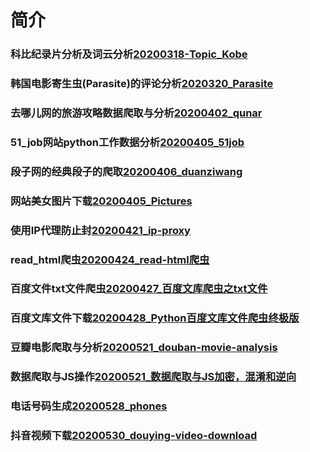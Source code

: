 # 简介
### 科比纪录片分析及词云分析[20200318-Topic_Kobe](https://github.com/LQ6H/Python_spider/tree/master/20200318-Topic_Kobe)
### 韩国电影寄生虫(Parasite)的评论分析[2020320_Parasite](https://github.com/LQ6H/Python_spider/tree/master/2020319_Parasite)
### 去哪儿网的旅游攻略数据爬取与分析[20200402_qunar](https://github.com/LQ6H/Python_spider/tree/master/20200402_qunar)
### 51_job网站python工作数据分析[20200405_51job](https://github.com/LQ6H/Python_spider/tree/master/20200405_51job)
### 段子网的经典段子的爬取[20200406_duanziwang](https://github.com/LQ6H/Python_spider/tree/master/20200406_duanziwang)
### 网站美女图片下载[20200405_Pictures](https://github.com/LQ6H/Python_spider/tree/master/20200405_Pictures)
### 使用IP代理防止封[20200421_ip-proxy](https://github.com/LQ6H/Python_spider/tree/master/20200421_ip-proxy)
### read_html爬虫[20200424_read-html爬虫](https://github.com/LQ6H/Python_spider/tree/master/20200424_read-html%E7%88%AC%E8%99%AB)
### 百度文件txt文件爬虫[20200427_百度文库爬虫之txt文件](https://github.com/LQ6H/Python_spider/tree/master/20200427_%E7%99%BE%E5%BA%A6%E6%96%87%E5%BA%93%E7%88%AC%E8%99%AB%E4%B9%8Btxt%E6%96%87%E4%BB%B6)
### 百度文库文件下载[20200428_Python百度文库文件爬虫终极版](https://github.com/LQ6H/Python_spider/tree/master/20200428_Python%E7%99%BE%E5%BA%A6%E6%96%87%E5%BA%93%E7%88%AC%E8%99%AB%E7%BB%88%E6%9E%81%E7%89%88)
### 豆瓣电影爬取与分析[20200521_douban-movie-analysis](https://github.com/LQ6H/Python_spider/tree/master/20200521_duban-movie-analysis)
### 数据爬取与JS操作[20200521_数据爬取与JS加密，混淆和逆向](https://github.com/LQ6H/Python_spider/tree/master/20200521_%E6%95%B0%E6%8D%AE%E7%88%AC%E5%8F%96%E4%B8%8EJS%E5%8A%A0%E5%AF%86%EF%BC%8C%E9%87%8D%E5%A4%8D%E5%92%8C%E9%80%86%E5%90%91)
### 电话号码生成[20200528_phones](https://github.com/LQ6H/Python_spider/tree/master/20200528_phones)
### 抖音视频下载[20200530_douying-video-download](https://github.com/LQ6H/Python_spider/tree/master/20200530_douyin-video-%E4%B8%8B%E8%BD%BD)
